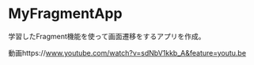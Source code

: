 # MyFragmentApp
学習したFragment機能を使って画面遷移をするアプリを作成。

動画https://www.youtube.com/watch?v=sdNbV1kkb_A&feature=youtu.be
